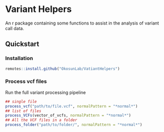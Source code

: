 # Variant Helpers

An r package containing some functions to assist in the analysis of variant call data.

## Quickstart

### Installation

```r
remotes::install.github("OkosunLab/VatiantHelpers")
```

### Process vcf files

Run the full variant processing pipeline

```r
## single file
process_vcf("path/to/file.vcf", normalPattern = "*normal*")
## list of files
process_VCFs(vector_of_vcfs, normalPattern = "*normal*")
## All the VCF files in a folder
process_folder("path/to/folder/", normalPattern = "*normal*")
```





